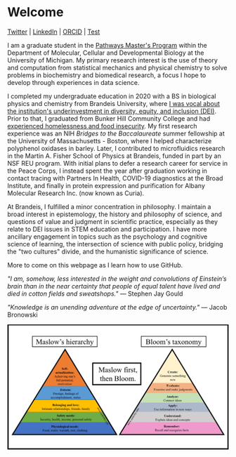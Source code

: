# Welcome

[Twitter](https://twitter.com/foxbaudelaire) | [LinkedIn](https://www.linkedin.com/in/baudelairefox/) | [ORCID](https://orcid.org/0000-0002-5551-6851) | [Test](./other-page.md)

I am a graduate student in the [Pathways Master's Program](https://lsa.umich.edu/mcdb/graduate-students/pathway-masters-program.html) within the Department of Molecular, Cellular and Developmental Biology at the University of Michigan. My primary research interest is the use of theory and computation from statistical mechanics and physical chemistry to solve problems in biochemistry and biomedical research, a focus I hope to develop through experiences in data science.

I completed my undergraduate education in 2020 with a BS in biological physics and chemistry from Brandeis University, where [I was vocal about the institution's underinvestment in diversity, equity, and inclusion (DEI)](https://www.thejustice.org/staff/fox-baudelaire). Prior to that, I graduated from Bunker Hill Community College and had [experienced homelessness and food insecurity](https://www.circleofhopeonline.org/news/2019/11/21/helping-homeless-college-students-flourish-and-thrive). My first research experience was an NIH _Bridges to the Baccalaureate_ summer fellowship at the University of Massachusetts - Boston, where I helped characterize polyphenol oxidases in barley. Later, I contributed to microfluidics research in the Martin A. Fisher School of Physics at Brandeis, funded in part by an NSF REU program. With initial plans to defer a research career for service in the Peace Corps, I instead spent the year after graduation working in contact tracing with Partners In Health, COVID-19 diagnostics at the Broad Institute, and finally in protein expression and purification for Albany Molecular Research Inc. (now known as Curia).

At Brandeis, I fulfilled a minor concentration in philosophy. I maintain a broad interest in epistemology, the history and philosophy of science, and questions of value and judgment in scientific practice, especially as they relate to DEI issues in STEM education and participation. I have more ancillary engagement in topics such as the psychology and cognitive science of learning, the intersection of science with public policy, bridging the "two cultures" divide, and the humanistic significance of science.

More to come on this webpage as I learn how to use GitHub.

_"I am, somehow, less interested in the weight and convolutions of Einstein’s brain than in the near certainty that people of equal talent have lived and died in cotton fields and sweatshops."_ — Stephen Jay Gould

_"Knowledge is an unending adventure at the edge of uncertainty."_ — Jacob Bronowski

![Maslow-before-Bloom](Maslow_before_Bloom.jpg)

